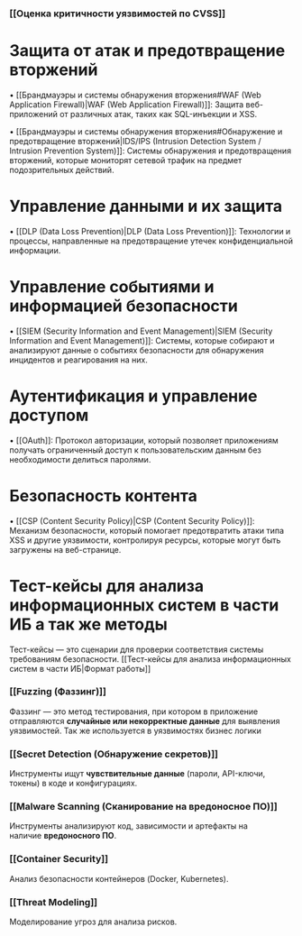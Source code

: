 ### [[Оценка критичности уязвимостей по CVSS]]


# Защита от атак и предотвращение вторжений

   • [[Брандмауэры и системы обнаружения вторжения#WAF (Web Application Firewall)|WAF (Web Application Firewall)]]: Защита веб-приложений от различных атак, таких как SQL-инъекции и XSS.

   • [[Брандмауэры и системы обнаружения вторжения#Обнаружение и предотвращение вторжений|IDS/IPS (Intrusion Detection System / Intrusion Prevention System)]]: Системы обнаружения и предотвращения вторжений, которые мониторят сетевой трафик на предмет подозрительных действий.

# Управление данными и их защита

   • [[DLP (Data Loss Prevention)|DLP (Data Loss Prevention)]]: Технологии и процессы, направленные на предотвращение утечек конфиденциальной информации.
   
# Управление событиями и информацией безопасности

   • [[SIEM (Security Information and Event Management)|SIEM (Security Information and Event Management)]]: Системы, которые собирают и анализируют данные о событиях безопасности для обнаружения инцидентов и реагирования на них.

# Аутентификация и управление доступом

   • [[OAuth]]: Протокол авторизации, который позволяет приложениям получать ограниченный доступ к пользовательским данным без необходимости делиться паролями.
   
# Безопасность контента

   • [[CSP (Content Security Policy)|CSP (Content Security Policy)]]: Механизм безопасности, который помогает предотвратить атаки типа XSS и другие уязвимости, контролируя ресурсы, которые могут быть загружены на веб-странице.


# Тест-кейсы для анализа информационных систем в части ИБ а так же методы

Тест-кейсы — это сценарии для проверки соответствия системы требованиям безопасности. [[Тест-кейсы для анализа информационных систем в части ИБ|Формат работы]]

### [[Fuzzing (Фаззинг)]]
Фаззинг — это метод тестирования, при котором в приложение отправляются **случайные или некорректные данные** для выявления уязвимостей. Так же используется в уязвимостях бизнес логики

### [[Secret Detection (Обнаружение секретов)]]
Инструменты ищут **чувствительные данные** (пароли, API-ключи, токены) в коде и конфигурациях.

### [[Malware Scanning (Сканирование на вредоносное ПО)]]
Инструменты анализируют код, зависимости и артефакты на наличие **вредоносного ПО**.

### [[Container Security]]
Анализ безопасности контейнеров (Docker, Kubernetes).

### [[Threat Modeling]]
Моделирование угроз для анализа рисков.
